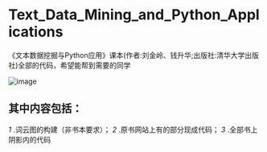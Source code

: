 # Text_Data_Mining_and_Python_Applications
《文本数据挖掘与Python应用》课本(作者:刘金岭、钱升华;出版社:清华大学出版社)全部的代码，希望能帮到需要的同学

![image](https://github.com/Real-Mix/HUZHOU_TextualAnalysis/assets/98143224/1e46e2ee-f5f7-42d7-af49-274a2512bff1)


## 其中内容包括：
_1_ .词云图的构建（非书本要求）；
_2_ .原书网站上有的部分现成代码；
_3_ .全部书上阴影内的代码

